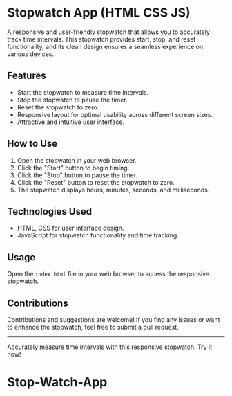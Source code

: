 # Stopwatch App (HTML CSS JS)

A responsive and user-friendly stopwatch that allows you to accurately track time intervals. This stopwatch provides start, stop, and reset functionality, and its clean design ensures a seamless experience on various devices.

## Features

- Start the stopwatch to measure time intervals.
- Stop the stopwatch to pause the timer.
- Reset the stopwatch to zero.
- Responsive layout for optimal usability across different screen sizes.
- Attractive and intuitive user interface.

## How to Use

1. Open the stopwatch in your web browser.
2. Click the "Start" button to begin timing.
3. Click the "Stop" button to pause the timer.
4. Click the "Reset" button to reset the stopwatch to zero.
5. The stopwatch displays hours, minutes, seconds, and milliseconds.

## Technologies Used

- HTML, CSS for user interface design.
- JavaScript for stopwatch functionality and time tracking.



## Usage

Open the `index.html` file in your web browser to access the responsive stopwatch.

## Contributions

Contributions and suggestions are welcome! If you find any issues or want to enhance the stopwatch, feel free to submit a pull request.

---

Accurately measure time intervals with this responsive stopwatch. Try it now!
# Stop-Watch-App
